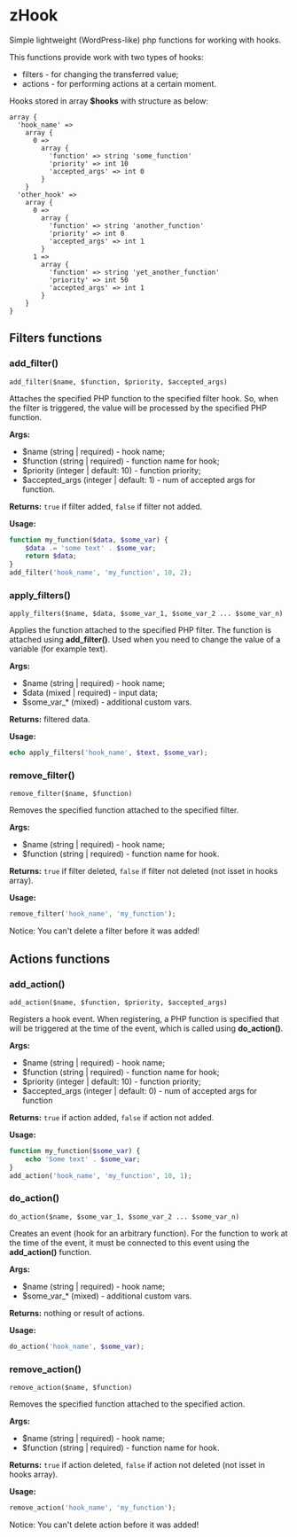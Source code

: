 # zHook

Simple lightweight (WordPress-like) php functions for working with hooks.

This functions provide work with two types of hooks:
- filters - for changing the transferred value;
- actions - for performing actions at a certain moment.

Hooks stored in array **$hooks** with structure as below:

```
array {
  'hook_name' => 
    array {
      0 => 
        array {
          'function' => string 'some_function'
          'priority' => int 10
          'accepted_args' => int 0
        }
    }
  'other_hook' => 
    array {
      0 => 
        array {
          'function' => string 'another_function'
          'priority' => int 0
          'accepted_args' => int 1
        }
      1 => 
        array {
          'function' => string 'yet_another_function'
          'priority' => int 50
          'accepted_args' => int 1
        }
    }
}
```

## Filters functions

### add_filter()

`add_filter($name, $function, $priority, $accepted_args)`

Attaches the specified PHP function to the specified filter hook. So, when the filter is triggered, the value will be processed by the specified PHP function.

**Args:**

- $name (string | required) - hook name;
- $function (string | required) - function name for hook;
- $priority (integer | default: 10) - function priority;
- $accepted_args (integer | default: 1) - num of accepted args for function.

**Returns:** `true` if filter added, `false` if filter not added.

**Usage:**

```php
function my_function($data, $some_var) {
	$data .= 'some text' . $some_var;
	return $data;
}
add_filter('hook_name', 'my_function', 10, 2);
```

### apply_filters()

`apply_filters($name, $data, $some_var_1, $some_var_2 ... $some_var_n)`

Applies the function attached to the specified PHP filter. The function is attached using **add_filter()**. Used when you need to change the value of a variable (for example text).

**Args:**

- $name (string | required) - hook name;
- $data (mixed | required) - input data;
- $some_var_* (mixed) - additional custom vars.

**Returns:** filtered data.

**Usage:**

```php
echo apply_filters('hook_name', $text, $some_var);
```

### remove_filter()

`remove_filter($name, $function)`

Removes the specified function attached to the specified filter.

**Args:**

- $name (string | required) - hook name;
- $function (string | required) - function name for hook.

**Returns:** `true` if filter deleted, `false` if filter not deleted (not isset in hooks array).

**Usage:**

```php
remove_filter('hook_name', 'my_function');
```

Notice: You can't delete a filter before it was added!

## Actions functions

### add_action()

`add_action($name, $function, $priority, $accepted_args)`

Registers a hook event. When registering, a PHP function is specified that will be triggered at the time of the event, which is called using **do_action()**.

**Args:**

- $name (string | required) - hook name;
- $function (string | required) - function name for hook;
- $priority (integer | default: 10) - function priority;
- $accepted_args (integer | default: 0) - num of accepted args for function

**Returns:** `true` if action added, `false` if action not added.

**Usage:**

```php
function my_function($some_var) {
	echo 'Some text' . $some_var;
}
add_action('hook_name', 'my_function', 10, 1);
```

### do_action()

`do_action($name, $some_var_1, $some_var_2 ... $some_var_n)`

Creates an event (hook for an arbitrary function). For the function to work at the time of the event, it must be connected to this event using the **add_action()** function.

**Args:**

- $name (string | required) - hook name;
- $some_var_* (mixed) - additional custom vars.

**Returns:** nothing or result of actions.

**Usage:**

```php
do_action('hook_name', $some_var);
```

### remove_action()

`remove_action($name, $function)`

Removes the specified function attached to the specified action.

**Args:**

- $name (string | required) - hook name;
- $function (string | required) - function name for hook.

**Returns:** `true` if action deleted, `false` if action not deleted (not isset in hooks array).

**Usage:**

```php
remove_action('hook_name', 'my_function');
```

Notice: You can't delete action before it was added!
